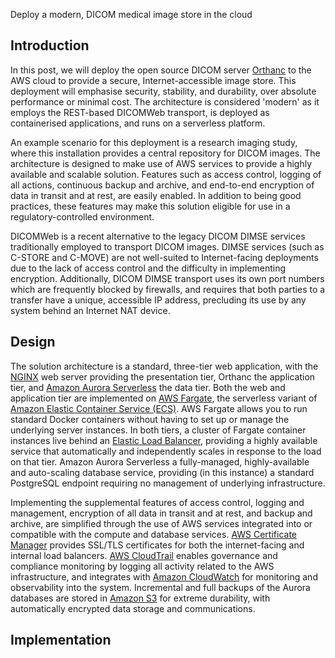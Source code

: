 Deploy a modern, DICOM medical image store in the cloud

## Introduction

In this post, we will deploy the open source DICOM server [Orthanc](https://osimis.io) to the AWS cloud to provide a secure, Internet-accessible image store.  This deployment will emphasise security, stability, and durability, over absolute performance or minimal cost.  The architecture is considered 'modern' as it employs the REST-based DICOMWeb transport, is deployed as containerised applications, and runs on a serverless platform.

An example scenario for this deployment is a research imaging study, where this installation provides a central repository for DICOM images.  The architecture is designed to make use of AWS services to provide a highly available and scalable solution.  Features such as access control, logging of all actions, continuous backup and archive, and end-to-end encryption of data in transit and at rest, are easily enabled.  In addition to being good practices, these features may make this solution eligible for use in a regulatory-controlled environment.

DICOMWeb is a recent alternative to the legacy DICOM DIMSE services traditionally employed to transport DICOM images. DIMSE services (such as C-STORE and C-MOVE) are not well-suited to Internet-facing deployments due to the lack of access control and the difficulty in implementing encryption.  Additionally, DICOM DIMSE transport uses its own port numbers which are frequently blocked by firewalls, and requires that both parties to a transfer have a unique, accessible IP address, precluding its use by any system behind an Internet NAT device.

## Design

The solution architecture is a standard, three-tier web application, with the [NGINX](https://www.nginx.com) web server providing the presentation tier, Orthanc the application tier, and [Amazon Aurora Serverless](https://aws.amazon.com/rds/aurora/serverless) the data tier.  Both the web and application tier are implemented on [AWS Fargate](https://aws.amazon.com/fargate), the serverless variant of [Amazon Elastic Container Service (ECS)](https://aws.amazon.com/ecs).  AWS Fargate allows you to run standard Docker containers without having to set up or manage the underlying server instances.  In both tiers, a cluster of Fargate container instances live behind an [Elastic Load Balancer](https://aws.amazon.com/elasticloadbalancing), providing a highly available service that automatically and independently scales in response to the load on that tier.  Amazon Aurora Serverless a fully-managed, highly-available and auto-scaling database service, providing (in this instance) a standard PostgreSQL endpoint requiring no management of underlying infrastructure.

Implementing the supplemental features of access control, logging and management, encryption of all data in transit and at rest, and backup and archive, are simplified through the use of AWS services integrated into or compatible with the compute and database services.  [AWS Certificate Manager](https://aws.amazon.com/certificate-manager)  provides SSL/TLS certificates for both the internet-facing and internal load balancers.  [AWS CloudTrail](https://aws.amazon.com/cloudtrail) enables governance and compliance monitoring by logging all activity related to the AWS infrastructure, and integrates with [Amazon CloudWatch](https://aws.amazon.com/cloudwatch) for monitoring and observability into the system.  Incremental and full backups of the Aurora databases are stored in [Amazon S3](https://aws.amazon.com/s3) for extreme durability, with automatically encrypted data storage and communications.

## Implementation

